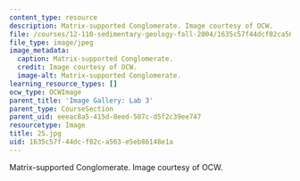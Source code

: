 ```yaml
---
content_type: resource
description: Matrix-supported Conglomerate. Image courtesy of OCW.
file: /courses/12-110-sedimentary-geology-fall-2004/1635c57f44dcf02ca563e5eb86148e1a_25.jpg
file_type: image/jpeg
image_metadata:
  caption: Matrix-supported Conglomerate.
  credit: Image courtesy of OCW.
  image-alt: Matrix-supported Conglomerate.
learning_resource_types: []
ocw_type: OCWImage
parent_title: 'Image Gallery: Lab 3'
parent_type: CourseSection
parent_uid: eeeac8a5-415d-8eed-507c-d5f2c39ee747
resourcetype: Image
title: 25.jpg
uid: 1635c57f-44dc-f02c-a563-e5eb86148e1a
---
```

Matrix-supported Conglomerate. Image courtesy of OCW.

